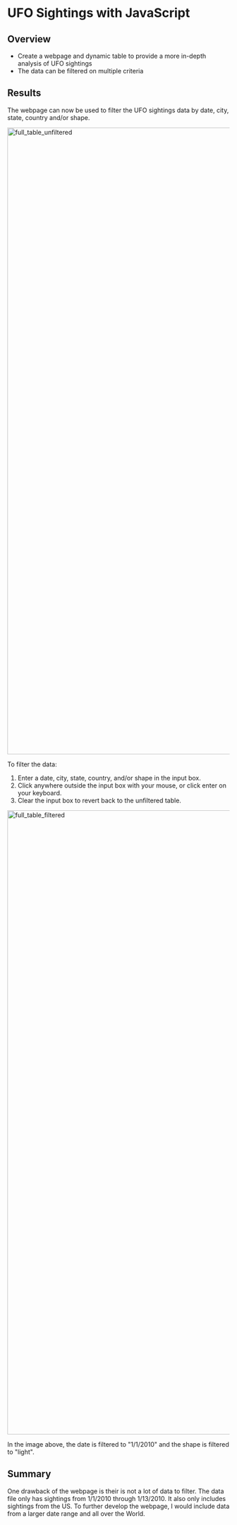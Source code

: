# UFO Sightings with JavaScript
## Overview
- Create a webpage and dynamic table to provide a more in-depth analysis of UFO sightings
- The data can be filtered on multiple criteria

## Results
The webpage can now be used to filter the UFO sightings data by date, city, state, country and/or shape.

<img width="1421" alt="full_table_unfiltered" src="https://user-images.githubusercontent.com/100643519/169735954-334d0e80-cc90-4786-8ede-88ca81fa32c3.png">

To filter the data:
  1. Enter a date, city, state, country, and/or shape in the input box.
  2. Click anywhere outside the input box with your mouse, or click enter on your keyboard.
  3. Clear the input box to revert back to the unfiltered table.

<img width="1415" alt="full_table_filtered" src="https://user-images.githubusercontent.com/100643519/169735993-3ec6360d-eb40-4252-bdc4-053fda9ed177.png">

In the image above, the date is filtered to "1/1/2010" and the shape is filtered to "light".

## Summary
One drawback of the webpage is their is not a lot of data to filter. The data file only has sightings from 1/1/2010 through 1/13/2010. It also only includes sightings from the US. To further develop the webpage, I would include data from a larger date range and all over the World.
